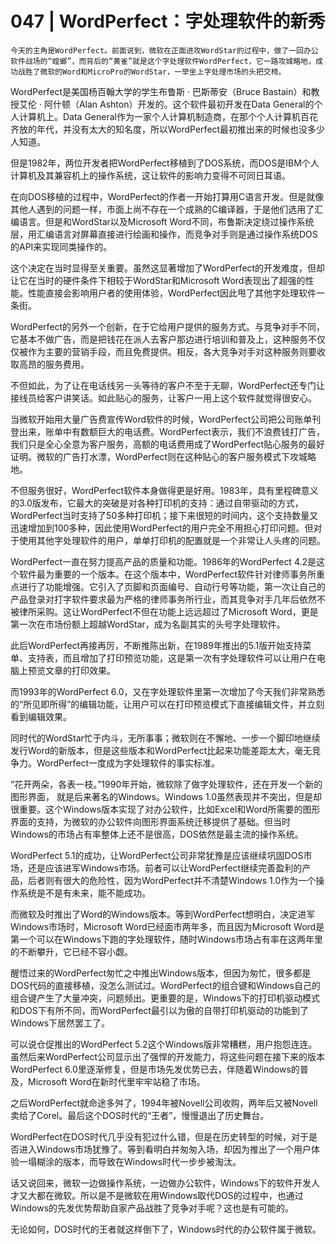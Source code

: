 # 047 | WordPerfect：字处理软件的新秀

    今天的主角是WordPerfect。前面说到，微软在正面进攻WordStar的过程中，做了一回办公软件战场的“螳螂”，而背后的“黄雀”就是这个字处理软件WordPerfect，它一路攻城略地，成功战胜了微软的Word和MicroPro的WordStar，一举坐上字处理市场的头把交椅。

WordPerfect是美国杨百翰大学的学生布鲁斯 · 巴斯蒂安（Bruce Bastain）和教授艾伦 · 阿什顿（Alan Ashton）开发的。这个软件最初开发在Data General的个人计算机上。Data General作为一家个人计算机制造商，在那个个人计算机百花齐放的年代，并没有太大的知名度，所以WordPerfect最初推出来的时候也没多少人知道。

但是1982年，两位开发者把WordPerfect移植到了DOS系统，而DOS是IBM个人计算机及其兼容机上的操作系统，这让软件的影响力变得不可同日耳语。

在向DOS移植的过程中，WordPerfect的作者一开始打算用C语言开发。但是就像其他人遇到的问题一样，市面上尚不存在一个成熟的C编译器，于是他们选用了汇编语言。但是和WordStar以及Microsoft Word不同，布鲁斯决定绕过操作系统层，用汇编语言对屏幕直接进行绘画和操作，而竞争对手则是通过操作系统DOS的API来实现同类操作的。

这个决定在当时显得至关重要。虽然这显著增加了WordPerfect的开发难度，但却让它在当时的硬件条件下相较于WordStar和Microsoft Word表现出了超强的性能。性能直接会影响用户者的使用体验，WordPerfect因此甩了其他字处理软件一条街。

WordPerfect的另外一个创新，在于它给用户提供的服务方式。与竞争对手不同，它基本不做广告，而是把钱花在派人去客户那边进行培训和普及上，这种服务不仅仅被作为主要的营销手段，而且免费提供。相反，各大竞争对手对这种服务则要收取高昂的服务费用。

不但如此，为了让在电话线另一头等待的客户不至于无聊，WordPerfect还专门让接线员给客户讲笑话。如此贴心的服务，让客户一用上这个软件就觉得很安心。

当微软开始用大量广告费宣传Word软件的时候，WordPerfect公司把公司账单刊登出来，账单中有数额巨大的电话费。WordPerfect表示，我们不浪费钱打广告，我们只是全心全意为客户服务，高额的电话费用成了WordPerfect贴心服务的最好证明。微软的广告打水漂，WordPerfect则在这种贴心的客户服务模式下攻城略地。

不但服务很好，WordPerfect软件本身做得更是好用。1983年，具有里程碑意义的3.0版发布，它最大的突破是对各种打印机的支持：通过自带驱动的方式， WordPerfect当时支持了50多种打印机；接下来很短的时间内，这个支持数量又迅速增加到100多种，因此使用WordPerfect的用户完全不用担心打印问题。但对于使用其他字处理软件的用户，单单打印机的配置就是一个非常让人头疼的问题。

WordPerfect一直在努力提高产品的质量和功能。1986年的WordPerfect 4.2是这个软件最为重要的一个版本。在这个版本中，WordPerfect软件针对律师事务所重点进行了功能增强。它引入了页脚和页面编号、自动行号等功能，第一次让自己的产品登录对打字软件要求最为严格的律师事务所行业，而其竞争对手几年后依然不被律所采购。这让WordPerfect不但在功能上远远超过了Microsoft Word，更是第一次在市场份额上超越WordStar，成为名副其实的头号字处理软件。

此后WordPerfect再接再厉，不断推陈出新，在1989年推出的5.1版开始支持菜单、支持表，而且增加了打印预览功能，这是第一次有字处理软件可以让用户在电脑上预览文章的打印效果。

而1993年的WordPerfect 6.0，又在字处理软件里第一次增加了今天我们非常熟悉的“所见即所得”的编辑功能，让用户可以在打印预览模式下直接编辑文件，并立刻看到编辑效果。

同时代的WordStar忙于内斗，无所事事；微软则在不懈地、一步一个脚印地继续发行Word的新版本，但是这些版本和WordPerfect比起来功能差距太大，毫无竞争力。WordPerfect一度成为字处理软件的事实标准。

“花开两朵，各表一枝。”1990年开始，微软除了做字处理软件，还在开发一个新的图形界面， 就是后来著名的Windows。Windows 1.0虽然表现并不突出，但是却很重要。这个Windows版本实现了对办公软件，比如Excel和Word所需要的图形界面的支持，为微软的办公软件向图形界面系统迁移提供了基础。但当时Windows的市场占有率整体上还不是很高，DOS依然是最主流的操作系统。

WordPerfect 5.1的成功，让WordPerfect公司非常犹豫是应该继续巩固DOS市场，还是应该进军Windows市场。前者可以让WordPerfect继续完善盈利的产品，后者则有很大的危险性，因为WordPerfect并不清楚Windows 1.0作为一个操作系统是不是有未来，能不能成功。

而微软及时推出了Word的Windows版本。等到WordPerfect想明白，决定进军Windows市场时，Microsoft Word已经面市两年多，而且因为Microsoft Word是第一个可以在Windows下跑的字处理软件，随时Windows市场占有率在这两年里的不断攀升，它已经不容小觑。

醒悟过来的WordPerfect匆忙之中推出Windows版本，但因为匆忙，很多都是DOS代码的直接移植，没怎么测试过。WordPerfect的组合键和Windows自己的组合键产生了大量冲突，问题频出。更重要的是，Windows下的打印机驱动模式和DOS下有所不同，而WordPerfect最引以为傲的自带打印机驱动的功能到了Windows下居然罢工了。

可以说仓促推出的WordPerfect 5.2这个Windows版非常糟糕，用户抱怨连连。虽然后来WordPerfect公司显示出了强悍的开发能力，将这些问题在接下来的版本WordPerfect 6.0里逐渐修复，但是市场先发优势已去，伴随着Windows的普及，Microsoft Word在新时代里牢牢站稳了市场。

之后WordPerfect就命途多舛了，1994年被Novell公司收购，两年后又被Novell卖给了Corel。最后这个DOS时代的“王者”，慢慢退出了历史舞台。

WordPerfect在DOS时代几乎没有犯过什么错，但是在历史转型的时候，对于是否进入Windows市场犹豫了。等到看明白并匆匆入场，却因为推出了一个用户体验一塌糊涂的版本，而导致在Windows时代一步步被淘汰。

话又说回来，微软一边做操作系统，一边做办公软件，Windows下的软件开发人才又大都在微软。所以是不是微软在用Windows取代DOS的过程中，也通过Windows的先发优势帮助自家产品战胜了竞争对手呢？这也是有可能的。

无论如何，DOS时代的王者就这样倒下了，Windows时代的办公软件属于微软。
    
